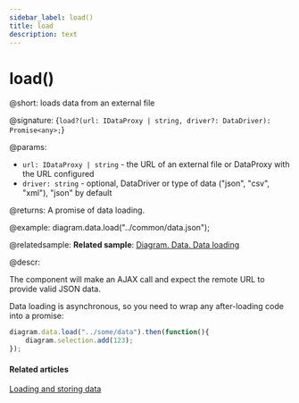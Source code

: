 ```yaml
---
sidebar_label: load()
title: load
description: text
---
```


# load()

@short: loads data from an external file

@signature: {`load?(url: IDataProxy | string, driver?: DataDriver): Promise<any>;`}

@params:

- `url: IDataProxy | string` - the URL of an external file or DataProxy with the URL configured
- `driver: string` - optional, DataDriver or type of data ("json", "csv", "xml"), "json" by default

@returns:
A promise of data loading.

@example:
diagram.data.load("../common/data.json");

@relatedsample:
**Related sample**: [Diagram. Data. Data loading](https://snippet.dhtmlx.com/09isp2d8)

@descr:

The component will make an AJAX call and expect the remote URL to provide valid JSON data.

Data loading is asynchronous, so you need to wrap any after-loading code into a promise:

~~~js
diagram.data.load("../some/data").then(function(){
	diagram.selection.add(123);
});
~~~

#### Related articles

[Loading and storing data](../../../guides/loading_data/)
